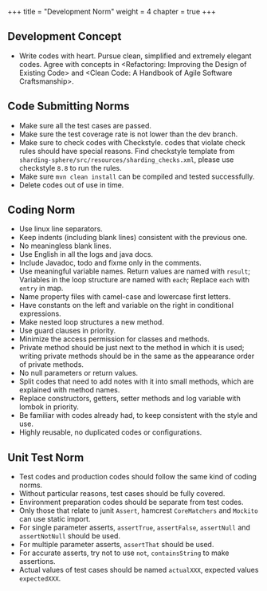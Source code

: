 +++
title = "Development Norm"
weight = 4
chapter = true
+++

## Development Concept

 - Write codes with heart. Pursue clean, simplified and extremely elegant codes. Agree with concepts in &lt;Refactoring: Improving the Design of Existing Code&gt; and &lt;Clean Code: A Handbook of Agile Software Craftsmanship&gt;.

## Code Submitting Norms

 - Make sure all the test cases are passed.
 - Make sure the test coverage rate is not lower than the dev branch.
 - Make sure to check codes with Checkstyle. codes that violate check rules should have special reasons. Find checkstyle template from `sharding-sphere/src/resources/sharding_checks.xml`, please use checkstyle `8.8` to run the rules.
 - Make sure `mvn clean install` can be compiled and tested successfully.
 - Delete codes out of use in time.

## Coding Norm
 
 - Use linux line separators.
 - Keep indents (including blank lines) consistent with the previous one.
 - No meaningless blank lines.
 - Use English in all the logs and java docs.
 - Include Javadoc, todo and fixme only in the comments.
 - Use meaningful variable names. Return values are named with `result`; Variables in the loop structure are named with `each`; Replace `each` with `entry` in map.
 - Name property files with camel-case and lowercase first letters.
 - Have constants on the left and variable on the right in conditional expressions.
 - Make nested loop structures a new method.
 - Use guard clauses in priority.
 - Minimize the access permission for classes and methods.
 - Private method should be just next to the method in which it is used; writing private methods should be in the same as the appearance order of private methods.
 - No null parameters or return values.
 - Split codes that need to add notes with it into small methods, which are explained with method names.
 - Replace constructors, getters, setter methods and log variable with lombok in priority.
 - Be familiar with codes already had, to keep consistent with the style and use.
 - Highly reusable, no duplicated codes or configurations.

## Unit Test Norm

 - Test codes and production codes should follow the same kind of coding norms.
 - Without particular reasons, test cases should be fully covered.
 - Environment preparation codes should be separate from test codes.
 - Only those that relate to junit `Assert`, hamcrest `CoreMatchers` and `Mockito` can use static import.
 - For single parameter asserts, `assertTrue`, `assertFalse`, `assertNull` and `assertNotNull` should be used.
 - For multiple parameter asserts, `assertThat` should be used.
 - For accurate asserts, try not to use `not`, `containsString` to make assertions.
 - Actual values of test cases should be named `actualXXX`, expected values `expectedXXX`.
